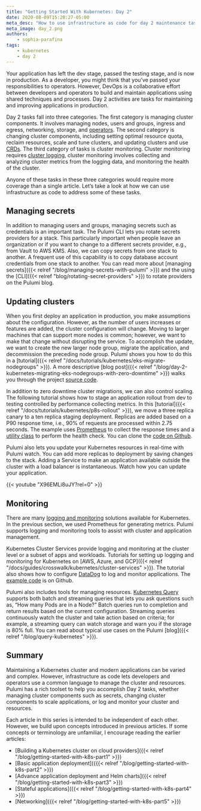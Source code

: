 ```yaml
---
title: "Getting Started With Kubernetes: Day 2"
date: 2020-08-09T15:28:27-05:00
meta_desc: "How to use infrastructure as code for day 2 maintenance tasks in Kubernetes."
meta_image: day_2.png
authors:
    - sophia-parafina
tags:
    - kubernetes
    - day 2
---
```


Your application has left the dev stage, passed the testing stage, and is now in production. As a developer, you might think that you’ve passed your responsibilities to operators. However, DevOps is a collaborative effort between developers and operators to build and maintain applications using shared techniques and processes. Day 2 activities are tasks for maintaining and improving applications in production.

<!--more-->

Day 2 tasks fall into three categories. The first category is managing cluster components. It involves managing nodes, users and groups, ingress and egress, networking, storage, and [operators](https://kubernetes.io/docs/concepts/extend-kubernetes/operator/). The second category is changing cluster components, including setting optimal resource quota, reclaim resources, scale and tune clusters, and updating clusters and use [CRDs](https://kubernetes.io/docs/concepts/extend-kubernetes/api-extension/custom-resources/#customresourcedefinitions). The third category of tasks is cluster monitoring. Cluster monitoring requires [cluster logging](https://kubernetes.io/docs/tasks/debug-application-cluster/), cluster monitoring involves collecting and analyzing cluster metrics from the logging data, and monitoring the health of the cluster.

Anyone of these tasks in these three categories would require more coverage than a single article. Let’s take a look at how we can use infrastructure as code to address some of these tasks.

## Managing secrets

In addition to managing users and groups, managing secrets such as credentials is an important task. The Pulumi CLI lets you rotate secrets providers for a stack. This particularly important when people leave an organization or if you want to change to a different secrets provider, e.g., from Vault to AWS KMS. Also, we can copy secrets from one stack to another. A frequent use of this capability is to copy database account credentials from one stack to another. You can read more about [managing secrets]({{< relref "/blog/managing-secrets-with-pulumi" >}}) and the using the [CLI]({{< relref "blog/rotating-secret-providers" >}}) to rotate providers on the Pulumi blog.

## Updating clusters

When you first deploy an application in production, you make assumptions about the configuration. However, as the number of users increases or features are added, the cluster configuration will change. Moving to larger machines that can support more nodes is common; however, we want to make that change without disrupting the service. To accomplish the update, we want to create the new larger node group, migrate the application, and decommission the preceding node group. Pulumi shows you how to do this in a [tutorial]({{< relref "/docs/tutorials/kubernetes/eks-migrate-nodegroups" >}}). A more descriptive [blog post]({{< relref "/blog/day-2-kubernetes-migrating-eks-nodegroups-with-zero-downtime" >}}) walks you through the project [source code](https://github.com/pulumi/examples/tree/master/aws-ts-eks-migrate-nodegroups).

In addition to zero downtime cluster migrations, we can also control scaling. The following tutorial shows how to stage an application rollout from dev to testing controlled by performance collecting metrics. In this [tutorial]({{< relref "/docs/tutorials/kubernetes/p8s-rollout" >}}), we move a three replica canary to a ten replica staging deployment. Replicas are added based on a P90 response time, i.e., 90% of requests are processed within 2.75 seconds. The example uses [Prometheus](https://prometheus.io/) to collect the response times and a [utility class](https://github.com/pulumi/examples/blob/master/kubernetes-ts-staged-rollout-with-prometheus/util.ts) to perform the health check. You can clone the [code on Github](https://github.com/pulumi/examples/tree/master/kubernetes-ts-staged-rollout-with-prometheus).

Pulumi also lets you update your Kubernetes resources in real-time with Pulumi watch. You can add more replicas to deployment by saving changes to the stack. Adding a Service to make an application available outside the cluster with a load balancer is instantaneous. Watch how you can update your application.

{{< youtube "X96EMLi8uJY?rel=0" >}}

## Monitoring

There are many [logging and monitoring](https://kubernetes.io/docs/tasks/debug-application-cluster/) solutions available for Kubernetes. In the previous section, we used Prometheus for generating metrics. Pulumi supports logging and monitoring tools to assist with cluster and application management.

Kubernetes Cluster Services provide logging and monitoring at the cluster level or a subset of apps and workloads. Tutorials for setting up logging and monitoring for Kubernetes on [AWS, Azure, and GCP]({{< relref "/docs/guides/crosswalk/kubernetes/cluster-services" >}}). The tutorial also shows how to configure [DataDog](https://www.datadoghq.com/) to log and monitor applications. The [example code](https://github.com/pulumi/kubernetes-guides/tree/master/general-cluster-services/datadog-daemonset) is on Github.

Pulumi also includes tools for managing resources. [Kubernetes Query](https://github.com/pulumi/pulumi-query-kubernetes) supports both batch and streaming queries that lets you ask questions such as, “How many Pods are in a Node?” Batch queries run to completion and return results based on the current configuration. Streaming queries continuously watch the cluster and take action based on criteria; for example, a streaming query can watch storage and warn you if the storage is 80% full. You can read about typical use cases on the Pulumi [blog]({{< relref "/blog/query-kubernetes" >}}).

## Summary

Maintaining a Kubernetes cluster and modern applications can be varied and complex. However, infrastructure as code lets developers and operators use a common language to manage the cluster and resources. Pulumi has a rich toolset to help you accomplish Day 2 tasks, whether managing cluster components such as secrets, changing cluster components to scale applications, or log and monitor your cluster and resources.

Each article in this series is intended to be independent of each other. However, we build upon concepts introduced in previous articles. If some concepts or terminology are unfamiliar, I encourage reading the earlier articles:

- [Building a Kubernetes cluster on cloud providers]({{< relref "/blog/getting-started-with-k8s-part1" >}})
- [Basic application deployment]({{{< relref "/blog/getting-started-with-k8s-part2" >}})
- [Advance application deployment and Helm charts]({{< relref "/blog/getting-started-with-k8s-part3" >}})
- [Stateful applications]({{< relref "/blog/getting-started-with-k8s-part4" >}})
- [Networking]({{< relref "/blog/getting-started-with-k8s-part5" >}})
